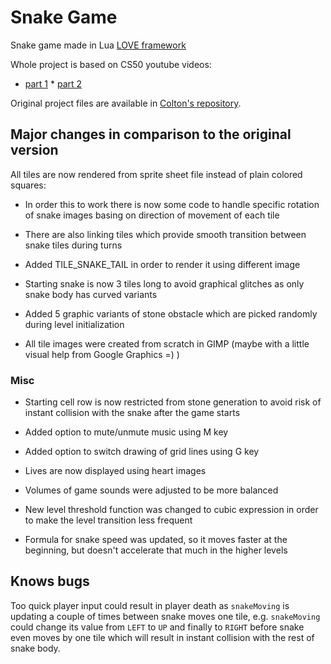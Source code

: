 # Snake Game

Snake game made in Lua [LOVE framework](https://love2d.org/)

Whole project is based on CS50 youtube videos:

* [part 1](https://youtu.be/ld_xcXdRez4) * [part
2](https://youtu.be/UOzRK3p26Dw)

Original project files are available in [Colton's
repository](https://github.com/coltonoscopy/snake50).

## Major changes in comparison to the original version

All tiles are now rendered from sprite sheet file instead of plain
colored squares:

* In order this to work there is now some code to handle specific
rotation of snake images basing on direction of movement of each tile

* There are also linking tiles which provide smooth transition between
snake tiles during turns

* Added TILE_SNAKE_TAIL in order to render it using different image

* Starting snake is now 3 tiles long to avoid graphical glitches as only
snake body has curved variants

* Added 5 graphic variants of stone obstacle which are picked randomly
during level initialization

* All tile images were created from scratch in GIMP (maybe with a little
visual help from Google Graphics =) )

### Misc

* Starting cell row is now restricted from stone generation to avoid
risk of instant collision with the snake after the game starts

* Added option to mute/unmute music using M key

* Added option to switch drawing of grid lines using G key

* Lives are now displayed using heart images

* Volumes of game sounds were adjusted to be more balanced

* New level threshold function was changed to cubic expression in order
to make the level transition less frequent

* Formula for snake speed was updated, so it moves faster at the
beginning, but doesn't accelerate that much in the higher levels

## Knows bugs

Too quick player input could result in player death as `snakeMoving` is
updating a couple of times between snake moves one tile, e.g.
`snakeMoving` could change its value from `LEFT` to `UP` and finally to
`RIGHT` before snake even moves by one tile which will result in instant
collision with the rest of snake body.
